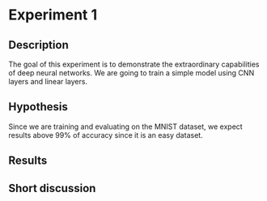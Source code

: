 # Experiment 1

## Description
The goal of this experiment is to demonstrate the extraordinary capabilities of deep neural networks.
We are going to train a simple model using CNN layers and linear layers.

## Hypothesis
Since we are training and evaluating on the MNIST dataset, we expect results above 99% of accuracy since it is an easy 
dataset.

## Results


## Short discussion

